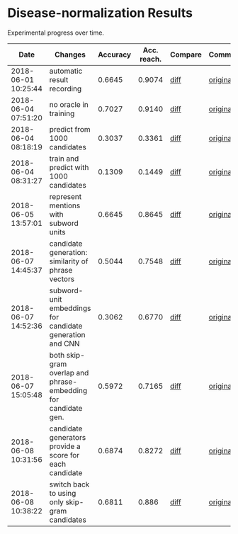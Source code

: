 # Disease-normalization Results

Experimental progress over time.

| Date | Changes | Accuracy | Acc. reach. | Compare | Commit |
| ---- | ------- | -------- | ----------- | ------- | ------ |
2018-06-01 10:25:44 | automatic result recording | 0.6645 | 0.9074 | [diff](../../commit/45b43bd2f376a663c24a0229054ad81c65988071) | [original](https://github.com/en-dash/disease-normalization/commit/50c8e01a8dd8da51af19b6ec261aeb6f1320178b)
2018-06-04 07:51:20 | no oracle in training | 0.7027 | 0.9140 | [diff](../../commit/05d7532a652e545b15134c14d70c0b0bccecd693) | [original](https://github.com/en-dash/disease-normalization/commit/be41ed10685845ff06e85a86dc8e50066988e64d)
2018-06-04 08:18:19 | predict from 1000 candidates | 0.3037 | 0.3361 | [diff](../../commit/237b7cc4af73d8b2e5cbddf71855ab91d029c70d) | [original](https://github.com/en-dash/disease-normalization/commit/be41ed10685845ff06e85a86dc8e50066988e64d)
2018-06-04 08:31:27 | train and predict with 1000 candidates | 0.1309 | 0.1449 | [diff](../../commit/c23c1733facb0ac5864703ceeeb844fda9a94331) | [original](https://github.com/en-dash/disease-normalization/commit/be41ed10685845ff06e85a86dc8e50066988e64d)
2018-06-05 13:57:01 | represent mentions with subword units | 0.6645 | 0.8645 | [diff](../../commit/d2e161a171cb55eba60a95c7489d616ce7818be4) | [original](https://github.com/en-dash/disease-normalization/commit/eef49b47ffbe7c1733a21b9edb06998e4f98747f)
2018-06-07 14:45:37 | candidate generation: similarity of phrase vectors | 0.5044 | 0.7548 | [diff](../../commit/95fa48f4f83309553717ee3068dbb205760d851c) | [original](https://github.com/en-dash/disease-normalization/commit/ba8d6b5f2938a8936d4c5a8cf77315e5041261a5)
2018-06-07 14:52:36 | subword-unit embeddings for candidate generation and CNN | 0.3062 | 0.6770 | [diff](../../commit/e624ace6543f565eeaa46e848cafffeb50fe3cb6) | [original](https://github.com/en-dash/disease-normalization/commit/031146c9bf23ef3054133f70e1689299beab844d)
2018-06-07 15:05:48 | both skip-gram overlap and phrase-embedding for candidate gen. | 0.5972 | 0.7165 | [diff](../../commit/2a5897290d1bd1089b366f929e8435464d841b5d) | [original](https://github.com/en-dash/disease-normalization/commit/bcba7276f821a0e2792800b0e83dc7ce21d436b3)
2018-06-08 10:31:56 | candidate generators provide a score for each candidate | 0.6874 | 0.8272 | [diff](../../commit/826aedbe433e0afbbb8ed8faf72c96bf8b36a592) | [original](https://github.com/en-dash/disease-normalization/commit/72a9a2c55c7a13c5d9c06e09ea95af8881e8fa2e)
2018-06-08 10:38:22 | switch back to using only skip-gram candidates | 0.6811 | 0.886 | [diff](../../commit/09e463d456740abe78d56f5c42a74257b403cb7b) | [original](https://github.com/en-dash/disease-normalization/commit/72a9a2c55c7a13c5d9c06e09ea95af8881e8fa2e)
